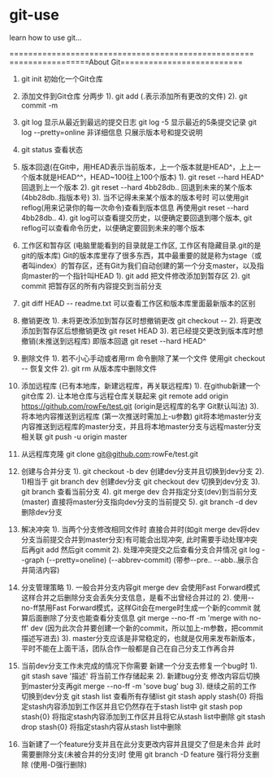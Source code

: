 # git-use
learn how to use git...

====================================================
=================About Git========================== 

1. git init 初始化一个Git仓库

2. 添加文件到Git仓库 分两步
    1). git add <file> (.表示添加所有更改的文件)
    2). git commit -m <message>

3. git log 显示从最近到最远的提交日志
    git log -5 显示最近的5条提交记录
    git log --pretty=online 非详细信息 只展示版本号和提交说明

4. git status 查看状态

5. 版本回退(在Git中，用HEAD表示当前版本，上一个版本就是HEAD^，上上一个版本就是HEAD^^，HEAD~100往上100个版本)
    1). git reset --hard HEAD^ 回退到上一个版本
    2). git reset --hard 4bb28db.. 回退到未来的某个版本(4bb28db..指版本号)
    3). 当不记得未来某个版本的版本号时 可以使用git reflog(用来记录你的每一次命令)查看到版本信息 再使用git reset --hard 4bb28db..
    4). git log可以查看提交历史，以便确定要回退到哪个版本, git reflog可以查看命令历史，以便确定要回到未来的哪个版本

6. 工作区和暂存区 (电脑里能看到的目录就是工作区, 工作区有隐藏目录.git的是git的版本库)
    Git的版本库里存了很多东西，其中最重要的就是称为stage（或者叫index）的暂存区，还有Git为我们自动创建的第一个分支master，以及指向master的一个指针叫HEAD
    1). git add 把文件修改添加到暂存区
    2). git commit 把暂存区的所有内容提交到当前分支

7. git diff HEAD -- readme.txt 可以查看工作区和版本库里面最新版本的区别

8. 撤销更改
    1). 未将更改添加到暂存区时想撤销更改 git checkout -- <file>
    2). 将更改添加到暂存区后想撤销更改 git reset HEAD <file> 
    3). 若已经提交更改到版本库时想撤销(未推送到远程库) 即版本回退 git reset --hard HEAD^

9. 删除文件
    1). 若不小心手动或者用rm <file>命令删除了某一个文件 使用git checkout -- <file>恢复文件
    2). git rm <file> 从版本库中删除文件

10. 添加远程库 (已有本地库，新建远程库，再关联远程库)
    1). 在github新建一个git仓库 
    2). 让本地仓库与远程仓库关联起来
        git remote add origin https://github.com/rowFe/test.git (origin是远程库的名字 Git默认叫法)
    3). 将本地内容推送到远程库 (第一次推送时需加上-u参数) git将本地master分支内容推送到远程库的master分支，并且将本地master分支与远程master分支相关联
        git push -u origin master

11. 从远程库克隆 git clone git@github.com:rowFe/test.git

12. 创建与合并分支
    1). git checkout -b dev 创建dev分支并且切换到dev分支
    2). 1)相当于 
        git branch dev 创建dev分支
        git checkout dev 切换到dev分支 
    3). git branch 查看当前分支
    4). git merge dev 合并指定分支(dev)到当前分支(master) 直接将master分支指向dev分支的当前提交
    5). git branch -d dev 删除dev分支

13. 解决冲突
    1). 当两个分支修改相同文件时 直接合并时(如git merge dev将dev分支当前提交合并到master分支)有可能会出现冲突, 此时需要手动处理冲突 后再git add 然后git commit 
    2). 处理冲突提交之后查看分支合并情况
        git log --graph (--pretty=oneline) (--abbrev-commit) (带参--pre.. --abb..展示合并简洁内容)

14. 分支管理策略
    1). 一般合并分支内容git merge dev 会使用Fast Forward模式 这样合并之后删除分支会丢失分支信息，是看不出曾经合并过的 
    2). 使用--no-ff禁用Fast Forward模式，这样Git会在merge时生成一个新的commit 就算后面删除了分支也能查看分支信息
        git merge --no-ff -m 'merge with no-ff' dev (因为此次合并要创建一个新的commit，所以加上-m参数，把commit描述写进去)
    3). master分支应该是非常稳定的，也就是仅用来发布新版本，平时不能在上面干活，团队合作一般都是自己在自己分支工作再合并

15. 当前dev分支工作未完成的情况下你需要 新建一个分支去修复一个bug时
    1). git stash save '描述' 将当前工作存储起来
    2). 新建bug分支 修改内容后切换到master分支再git merge --no-ff -m 'sove bug' bug
    3). 继续之前的工作 切换到dev分支
        git stash list 查看所有存储list
        git stash apply stash{0} 将指定stash内容添加到工作区并且它仍然存在于stash list中
        git stash pop stash{0} 将指定stash内容添加到工作区并且将它从stash list中删除
        git stash drop stash{0} 将指定stash内容从stash list中删除

16. 当新建了一个feature分支并且在此分支更改内容并且提交了但是未合并 此时需要删除分支(未被合并的分支)时 使用 git branch -D feature 强行将分支删除 (使用-D强行删除)



